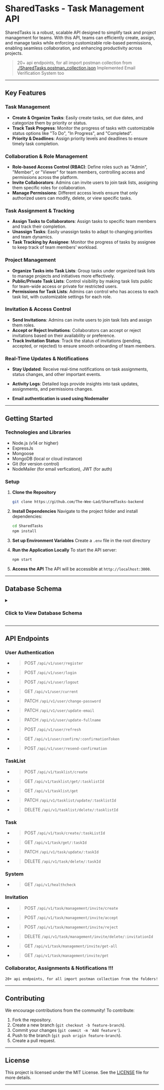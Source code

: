 # SharedTasks - Task Management API

SharedTasks is a robust, scalable API designed to simplify task and project management for teams. With this API, teams can efficiently create, assign, and manage tasks while enforcing customizable role-based permissions, enabling seamless collaboration, and enhancing productivity across projects.

 > 20+ api endpoints, for all import postman collection from [./SharedTasks.postman_collection.json](./SharedTasks.postman_collection.json)
 > Implemented Email Verification System too

---

## Key Features

### Task Management

- **Create & Organize Tasks**: Easily create tasks, set due dates, and categorize them by priority or status.
- **Track Task Progress**: Monitor the progress of tasks with customizable status options like "To Do", "In Progress", and "Completed".
- **Priority & Deadlines**: Assign priority levels and deadlines to ensure timely task completion.

### Collaboration & Role Management

- **Role-based Access Control (RBAC)**: Define roles such as "Admin", "Member", or "Viewer" for team members, controlling access and permissions across the platform.
- **Invite Collaborators**: Admins can invite users to join task lists, assigning them specific roles for collaboration.
- **Manage Permissions**: Different access levels ensure that only authorized users can modify, delete, or view specific tasks.

### Task Assignment & Tracking

- **Assign Tasks to Collaborators**: Assign tasks to specific team members and track their completion.
- **Unassign Tasks**: Easily unassign tasks to adapt to changing priorities and team dynamics.
- **Task Tracking by Assignee**: Monitor the progress of tasks by assignee to keep track of team members’ workload.

### Project Management

- **Organize Tasks into Task Lists**: Group tasks under organized task lists to manage projects and initiatives more effectively.
- **Public/Private Task Lists**: Control visibility by making task lists public for team-wide access or private for restricted users.
- **Permissions for Task Lists**: Admins can control who has access to each task list, with customizable settings for each role.

### Invitation & Access Control

- **Send Invitations**: Admins can invite users to join task lists and assign them roles.
- **Accept or Reject Invitations**: Collaborators can accept or reject invitations based on their availability or preference.
- **Track Invitation Status**: Track the status of invitations (pending, accepted, or rejected) to ensure smooth onboarding of team members.

### Real-Time Updates & Notifications

- **Stay Updated**: Receive real-time notifications on task assignments, status changes, and other important events.
- **Activity Logs**: Detailed logs provide insights into task updates, assignments, and permissions changes.

- **Email authentication is used using Nodemailer**
---

## Getting Started

### Technologies and Libraries

- Node.js (v14 or higher)
- ExpressJs
- Mongoose
- MongoDB (local or cloud instance)
- Git (for version control)
- NodeMailer (for email verfication), JWT (for auth) 

### Setup

1. **Clone the Repository**
   ```bash
   git clone https://github.com/The-Wee-Lad/SharedTasks-backend
   ```

2. **Install Dependencies**
   Navigate to the project folder and install dependencies:
   ```bash
   cd SharedTasks
   npm install
   ```

3. **Set up Environment Variables**
   Create a `.env` file in the root directory

4. **Run the Application Locally**
   To start the API server:
   ```bash
   npm start
   ```

5. **Access the API**
   The API will be accessible at `http://localhost:3000`.

---

## Database Schema

<details>
<summary><h3>Click to View Database Schema</h3></summary>
<img title="Database Schema" alt="Couldn't Load Database Schema" src="./DatabaseSchema.jpg" height="80%" width="80%">
</details>

---

## API Endpoints
### User Authentication
- > POST `/api/v1/user/register`
- > POST `/api/v1/user/login`
- > POST `/api/v1/user/logout`
- > GET `/api/v1/user/current`
- > PATCH `/api/v1/user/change-password`
- > PATCH `/api/v1/user/update-email`
- > PATCH `/api/v1/user/update-fullname`
- > POST `/api/v1/user/refresh`
- > GET `/api/v1/user/confirm/:confirmationToken`
- > POST `/api/v1/user/resend-confirmation`

### TaskList
- > POST `/api/v1/tasklist/create`
- > GET `/api/v1/tasklist/get/:tasklistId`
- > GET `/api/v1/tasklist/get`
- > PATCH `/api/v1/tasklist/update/:tasklistId`
- > DELETE `/api/v1/tasklist/delete/:tasklistId`

### Task
- > POST `/api/v1/task/create/:taskListId`
- > GET `/api/v1/task/get/:taskId`
- > PATCH `/api/v1/task/update/:taskId`
- > DELETE `/api/v1/task/delete/:taskId
`
### System
- > GET `/api/v1/healthcheck`

### Invitation
- > POST `/api/v1/task/management/invite/create`
- > POST `/api/v1/task/management/invite/accept`
- > POST `/api/v1/task/management/invite/reject`
- > DELETE `/api/v1/task/management/invite/delete/:invitationId`
- > GET `/api/v1/task/management/invite/get-all`
- > GET `/api/v1/task/management/invite/get`

### Collaborator, Assignments & Notifications !!! 

``` 20+ api endpoints, for all import postman collection from the folders! ```

---

## Contributing

We encourage contributions from the community! To contribute:

1. Fork the repository.
2. Create a new branch (`git checkout -b feature-branch`).
3. Commit your changes (`git commit -m 'Add feature'`).
4. Push to the branch (`git push origin feature-branch`).
5. Create a pull request.

---

## License

This project is licensed under the MIT License. See the [LICENSE](LICENSE) file for more details.

---
